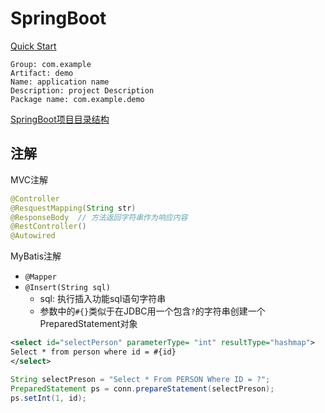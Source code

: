 # SpringBoot

[Quick Start](https://spring.io/quickstart)

```
Group: com.example
Artifact: demo
Name: application name
Description: project Description
Package name: com.example.demo 
```

[SpringBoot项目目录结构](SpringBoot_Directory_Structrue.md)


## 注解

MVC注解

```java
@Controller
@ResquestMapping(String str)
@ResponseBody  // 方法返回字符串作为响应内容
@RestController()
@Autowired
```

MyBatis注解

- `@Mapper`
- `@Insert(String sql)`
  - sql: 执行插入功能sql语句字符串
  - 参数中的`#{}`类似于在JDBC用一个包含`?`的字符串创建一个PreparedStatement对象

```xml
<select id="selectPerson" parameterType= "int" resultType="hashmap">
Select * from person where id = #{id}
</select>
```

```java
String selectPreson = "Select * From PERSON Where ID = ?";
PreparedStatement ps = conn.prepareStatement(selectPreson);
ps.setInt(1, id);
```
